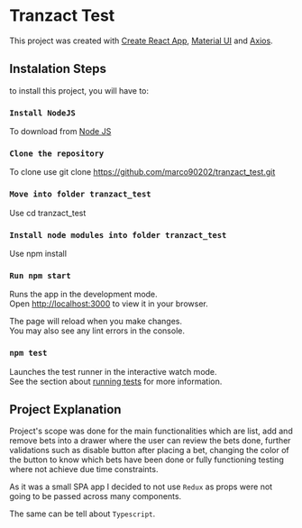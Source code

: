 # Tranzact Test

This project was created with [Create React App](https://github.com/facebook/create-react-app), [Material UI](https://mui.com/) and [Axios](https://www.npmjs.com/package/axios).

## Instalation Steps

to install this project, you will have to:

### `Install NodeJS`
To download from [Node JS](https://nodejs.org/en/)

### `Clone the repository`
To clone use git clone https://github.com/marco90202/tranzact_test.git

### `Move into folder tranzact_test`
Use cd tranzact_test

### `Install node modules into folder tranzact_test`
Use npm install

### `Run npm start`
Runs the app in the development mode.\
Open [http://localhost:3000](http://localhost:3000) to view it in your browser.

The page will reload when you make changes.\
You may also see any lint errors in the console.

### `npm test`
Launches the test runner in the interactive watch mode.\
See the section about [running tests](https://facebook.github.io/create-react-app/docs/running-tests) for more information.

## Project Explanation
Project's scope was done for the main functionalities which are list, add and remove bets into a drawer where the user can review the bets done, further validations such as disable button after placing a bet, changing the color of the button to know which bets have been done or fully functioning testing where not achieve due time constraints.

As it was a small SPA app I decided to not use `Redux` as props were not going to be passed across many components.

The same can be tell about `Typescript`.

